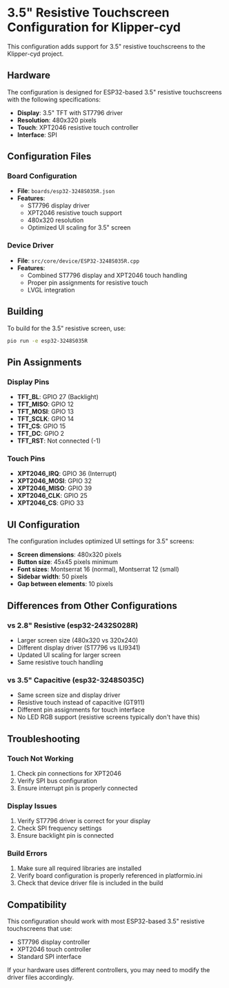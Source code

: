 # 3.5" Resistive Touchscreen Configuration for Klipper-cyd

This configuration adds support for 3.5" resistive touchscreens to the Klipper-cyd project.

## Hardware

The configuration is designed for ESP32-based 3.5" resistive touchscreens with the following specifications:
- **Display**: 3.5" TFT with ST7796 driver
- **Resolution**: 480x320 pixels
- **Touch**: XPT2046 resistive touch controller
- **Interface**: SPI

## Configuration Files

### Board Configuration
- **File**: `boards/esp32-3248S035R.json`
- **Features**:
  - ST7796 display driver
  - XPT2046 resistive touch support
  - 480x320 resolution
  - Optimized UI scaling for 3.5" screen

### Device Driver
- **File**: `src/core/device/ESP32-3248S035R.cpp`
- **Features**:
  - Combined ST7796 display and XPT2046 touch handling
  - Proper pin assignments for resistive touch
  - LVGL integration

## Building

To build for the 3.5" resistive screen, use:

```bash
pio run -e esp32-3248S035R
```

## Pin Assignments

### Display Pins
- **TFT_BL**: GPIO 27 (Backlight)
- **TFT_MISO**: GPIO 12
- **TFT_MOSI**: GPIO 13
- **TFT_SCLK**: GPIO 14
- **TFT_CS**: GPIO 15
- **TFT_DC**: GPIO 2
- **TFT_RST**: Not connected (-1)

### Touch Pins
- **XPT2046_IRQ**: GPIO 36 (Interrupt)
- **XPT2046_MOSI**: GPIO 32
- **XPT2046_MISO**: GPIO 39
- **XPT2046_CLK**: GPIO 25
- **XPT2046_CS**: GPIO 33

## UI Configuration

The configuration includes optimized UI settings for 3.5" screens:
- **Screen dimensions**: 480x320 pixels
- **Button size**: 45x45 pixels minimum
- **Font sizes**: Montserrat 16 (normal), Montserrat 12 (small)
- **Sidebar width**: 50 pixels
- **Gap between elements**: 10 pixels

## Differences from Other Configurations

### vs 2.8" Resistive (esp32-2432S028R)
- Larger screen size (480x320 vs 320x240)
- Different display driver (ST7796 vs ILI9341)
- Updated UI scaling for larger screen
- Same resistive touch handling

### vs 3.5" Capacitive (esp32-3248S035C)
- Same screen size and display driver
- Resistive touch instead of capacitive (GT911)
- Different pin assignments for touch interface
- No LED RGB support (resistive screens typically don't have this)

## Troubleshooting

### Touch Not Working
1. Check pin connections for XPT2046
2. Verify SPI bus configuration
3. Ensure interrupt pin is properly connected

### Display Issues
1. Verify ST7796 driver is correct for your display
2. Check SPI frequency settings
3. Ensure backlight pin is connected

### Build Errors
1. Make sure all required libraries are installed
2. Verify board configuration is properly referenced in platformio.ini
3. Check that device driver file is included in the build

## Compatibility

This configuration should work with most ESP32-based 3.5" resistive touchscreens that use:
- ST7796 display controller
- XPT2046 touch controller
- Standard SPI interface

If your hardware uses different controllers, you may need to modify the driver files accordingly. 